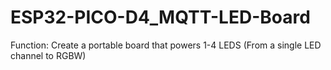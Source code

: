 # ESP32-PICO-D4_MQTT-LED-Board

Function: Create a portable board that powers 1-4 LEDS (From a single LED channel to RGBW)
